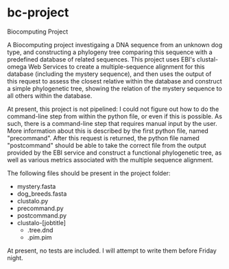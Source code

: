 # bc-project
Biocomputing Project

A Biocomputing project investigaing a DNA sequence from an unknown dog type, and constructing a phylogeny tree comparing this sequence with a predefined database of related sequences. This project uses EBI's clustal-omega Web Services to create a multiple-sequence alignment for this database (including the mystery sequence), and then uses the output of this request to assess the closest relative within the database and construct a simple phylogenetic tree, showing the relation of the mystery sequence to all others within the database.

At present, this project is not pipelined: I could not figure out how to do the command-line step from within the python file, or even if this is possible. As such, there is a command-line step that requires manual input by the user. More information about this is described by the first python file, named "precommand". After this request is returned, the python file named "postcommand" should be able to take the correct file from the output provided by the EBI service and construct a functional phylogenetic tree, as well as various metrics associated with the multiple sequence alignment.

The following files should be present in the project folder:
  - mystery.fasta
  - dog_breeds.fasta
  - clustalo.py
  - precommand.py
  - postcommand.py
  - clustalo-[jobtitle]
    - .tree.dnd
    - .pim.pim

At present, no tests are included. I will attempt to write them before Friday night.
